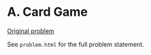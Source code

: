 # A. Card Game

[Original problem](https://codeforces.com/contest/1270/problem/A)

See `problem.html` for the full problem statement.
